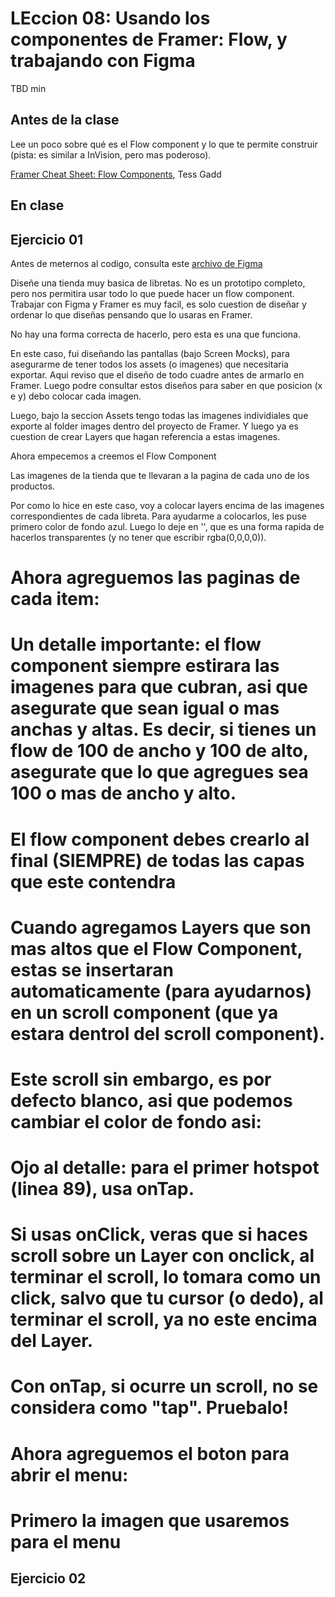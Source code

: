 # LEccion 08: Usando los componentes de Framer: Flow, y trabajando con Figma

TBD min

## Antes de la clase

Lee un poco sobre qué es el Flow component y lo que te permite construir (pista: es similar a InVision, pero mas poderoso).

[Framer Cheat Sheet: Flow Components](https://blog.framer.com/framer-cheat-sheet-flow-components-46c2dd6e7ea6?source=user_profile---------0----------------), Tess Gadd

## En clase

## Ejercicio 01

Antes de meternos al codigo, consulta este [archivo de Figma](https://www.figma.com/file/Hm1B6rHdcKgfO7GOYU3e09X5/cart-Page-1)

Diseñe una tienda muy basica de libretas. No es un prototipo completo, pero nos permitira usar todo lo que puede hacer un flow component. Trabajar con Figma y Framer es muy facil, es solo cuestion de diseñar y ordenar lo que diseñas pensando que lo usaras en Framer.

No hay una forma correcta de hacerlo, pero esta es una que funciona.

En este caso, fui diseñando las pantallas (bajo Screen Mocks), para asegurarme de tener todos los assets (o imagenes) que necesitaria exportar. Aqui reviso que el diseño de todo cuadre antes de armarlo en Framer. Luego podre consultar estos diseños para saber en que posicion (x e y) debo colocar cada imagen.

Luego, bajo la seccion Assets tengo todas las imagenes individiales que exporte al folder images dentro del proyecto de Framer. Y luego ya es cuestion de crear Layers que hagan referencia a estas imagenes.

Ahora empecemos a creemos el Flow Component

Las imagenes de la tienda que te llevaran a la pagina de cada uno de los productos.

Por como lo hice en este caso, voy a colocar layers encima de las imagenes correspondientes de cada libreta. Para ayudarme a colocarlos, les puse primero color de fondo azul. Luego lo deje en '', que es una forma rapida de hacerlos transparentes (y no tener que escribir rgba(0,0,0,0)).

# Ahora agreguemos las paginas de cada item:
# Un detalle importante: el flow component siempre estirara las imagenes para que cubran, asi que asegurate que sean igual o mas anchas y altas. Es decir, si tienes un flow de 100 de ancho y 100 de alto, asegurate que lo que agregues sea 100 o mas de ancho y alto.

# El flow component debes crearlo al final (SIEMPRE) de todas las capas que este contendra

# Cuando agregamos Layers que son mas altos que el Flow Component, estas se insertaran automaticamente (para ayudarnos) en un scroll component (que ya estara dentrol del scroll component).

# Este scroll sin embargo, es por defecto blanco, asi que podemos cambiar el color de fondo asi:

# Ojo al detalle: para el primer hotspot (linea 89), usa onTap.
# Si usas onClick, veras que si haces scroll sobre un Layer con onclick, al terminar el scroll, lo tomara como un click, salvo que tu cursor (o dedo), al terminar el scroll, ya no este encima del Layer.

# Con onTap, si ocurre un scroll, no se considera como "tap". Pruebalo!

# Ahora agreguemos el boton para abrir el menu:

# Primero la imagen que usaremos para el menu


## Ejercicio 02